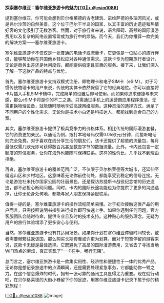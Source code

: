 **探索塞尔维亚：塞尔维亚旅游卡的魅力[[TG💪+ @esim1088](https://t.me/s/esim1088)]**

提到塞尔维亚，你可能会想到贝尔格莱德的古老建筑、诺维萨德的多瑙河风光，或是弗尔沙茨的自然美景。这个位于巴尔干半岛的国家，以其丰富的历史遗迹和热情好客的文化吸引了无数游客。然而，对于旅行者来说，语言障碍、高额的国际漫游费用以及复杂的网络设置常常成为旅行中的烦恼。而今天，我们为你推荐一款完美的解决方案——塞尔维亚旅游卡。

塞尔维亚旅游卡不仅仅是一张普通的电话卡或流量卡，它更像是一位贴心的旅行伴侣，能够帮助你在异国他乡轻松应对各种通信需求。这款卡专为短期旅行者设计，无论是商务出差还是休闲度假，都能提供稳定且实惠的服务。接下来，让我们深入了解一下这款产品的特点与优势。

首先，塞尔维亚旅游卡支持双模式注册，即物理卡和电子SIM卡（eSIM）。对于习惯传统物理卡的用户来说，传统的实体卡依然保留了它的经典地位。你可以直接将卡片插入手机SIM卡槽中，完成简单的设置后即可使用。而如果你追求便捷与未来感，那么eSIM卡将是你的不二之选。只需通过手机上的运营商应用程序激活，无需更换物理设备，就能随时随地享受高速网络服务。这种灵活的选择方式，满足了不同用户的个性化需求，无论你是技术小白还是科技达人，都能找到适合自己的方案。

其次，塞尔维亚旅游卡提供了极具竞争力的价格体系。相比传统的国际漫游套餐，它的资费更加亲民。以通话为例，拨打本地号码仅需0.05欧元/分钟，而接听电话则完全免费。对于喜欢在线分享生活的朋友们，该卡还提供了超值的流量包，每月最低仅需几欧元即可获得数百兆甚至数吉字节的数据流量。此外，卡内还包含一定额度的短信服务，让你在海外也能随时保持联系。这样的性价比，几乎找不到理由拒绝。

再者，塞尔维亚旅游卡的覆盖范围广泛，不仅限于贝尔格莱德等大城市，还延伸至偏远山区和乡村地区。这意味着无论你前往何处，都能享受到稳定的信号连接。无论是游览杜米托尔国家公园的壮丽景色，还是探访苏捷斯卡战役纪念馆的历史遗迹，都不必担心断网问题。同时，卡内的国际长途功能也为你提供了更多的沟通选择，让你无论身处何地，都能与家人朋友保持紧密联系。

值得一提的是，塞尔维亚旅游卡的操作流程简单易懂。对于初次接触这类产品的用户而言，只需按照说明书指引进行操作即可快速上手。如果你遇到任何问题，官方客服团队会随时待命，提供专业且及时的技术支持。这种贴心的服务理念，无疑为用户的旅行体验增添了更多安心与便利。

当然，塞尔维亚旅游卡也有其适用场景。如果你计划在塞尔维亚停留时间较长，或者需要频繁往返该国，那么购买长期套餐或许更为划算。而对于短暂停留的游客来说，这款卡无疑是最佳选择。它既避免了高昂的国际漫游费用，又省去了寻找当地WiFi热点的麻烦，真正实现了“一卡在手，畅行无阻”。

总而言之，塞尔维亚旅游卡是一款集实用性、经济性和便捷性于一体的优秀产品。无论你是想记录旅途中的点滴瞬间，还是需要处理紧急事务，它都能助你一臂之力。在这个信息爆炸的时代，拥有一张可靠的通讯工具显得尤为重要。现在就行动吧，在贝尔格莱德的大街小巷留下你的足迹，用塞尔维亚旅游卡记录下属于你的精彩旅程！

[[TG💪+ @esim1088](https://t.me/s/esim1088) ![Image](https://i.postimg.cc/4NQfJmqS/Snipaste-2025-05-13-00-14-12.png)]